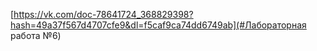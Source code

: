 [https://vk.com/doc-78641724_368829398?hash=49a37f567d4707cfe9&dl=f5caf9ca74dd6749ab](#Лабораторная работа №6)
